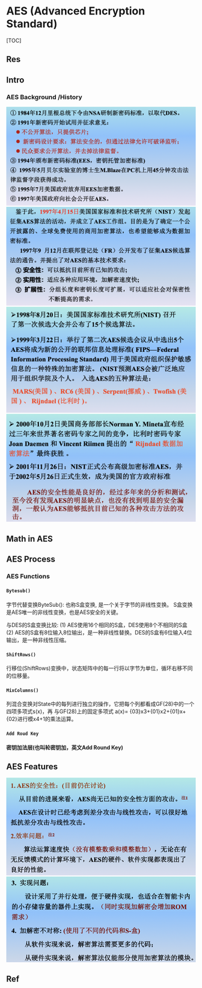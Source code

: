 # AES (Advanced Encryption Standard)

[TOC]



## Res


## Intro
### AES Background /History
![](../../../../../../../../Assets/Pics/Screenshot%202023-04-12%20at%204.44.50%20PM.png)
![](../../../../../../../../Assets/Pics/Screenshot%202023-04-12%20at%204.45.02%20PM.png)
![](../../../../../../../../Assets/Pics/Screenshot%202023-04-12%20at%204.45.10%20PM.png)
![](../../../../../../../../Assets/Pics/Screenshot%202023-04-12%20at%204.45.19%20PM.png)



## Math in AES


## AES Process
### AES Functions
#### `Bytesub()`
字节代替变换ByteSub(): 也称S盒变换, 是一个关于字节的非线性变换。 S盒变换是AES唯一的非线性变换，也是AES安全的关键。

与DES的S盒变换比较:
(1) AES使用16个相同的S盒，DES使用8个不相同的S盒
(2) AES的S盒有8位输入8位输出，是一种非线性替换。DES的S盒有6位输入4位输出，是一种非线性压缩。

#### `ShiftRows()`
行移位(ShiftRows)变换中，状态矩阵中的每一行将以字节为单位，循环右移不同的位移量。

#### `MixColumns()`
列混合变换对State中的每列进行独立的操作，它把每个列都看成GF(28)中的一个四项多项式s(x)，再 与GF(28)上的固定多项式 a(x)= {03}x3+{01}x2+{01}x+{02}进行模x4+1的乘法运算。

#### `Add Roud Key`
**密钥加法层(也叫轮密钥加，英文Add Round Key)**




## AES Features
![](../../../../../../../../Assets/Pics/Screenshot%202023-04-19%20at%203.14.53%20PM.png)
![](../../../../../../../../Assets/Pics/Screenshot%202023-04-19%20at%203.15.03%20PM.png)



## Ref
[👍 AES加密算法的详细介绍与实现 | CSDN]: https://blog.csdn.net/qq_28205153/article/details/55798628

